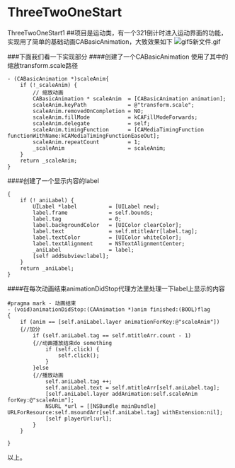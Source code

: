 # ThreeTwoOneStart
ThreeTwoOneStart1
##项目是运动类，有一个321倒计时进入运动界面的功能，实现用了简单的基础动画CABasicAnimation，大致效果如下
![gif5新文件.gif](http://upload-images.jianshu.io/upload_images/6206716-26d06012dc762138.gif?imageMogr2/auto-orient/strip%7CimageView2/2/w/1240)

###下面我们看一下实现部分
####创建了一个CABasicAnimation 使用了其中的缩放transform.scale路径
```
- (CABasicAnimation *)scaleAnim{
    if (!_scaleAnim) {
        // 缩放动画
        CABasicAnimation * scaleAnim  = [CABasicAnimation animation];
        scaleAnim.keyPath             = @"transform.scale";
        scaleAnim.removedOnCompletion = NO;
        scaleAnim.fillMode            = kCAFillModeForwards;
        scaleAnim.delegate            = self;
        scaleAnim.timingFunction      = [CAMediaTimingFunction functionWithName:kCAMediaTimingFunctionEaseOut];
        scaleAnim.repeatCount         = 1;
        _scaleAnim                    = scaleAnim;
    }
    return _scaleAnim;
}
```

####创建了一个显示内容的label
```
{
    if (!_aniLabel) {
        UILabel *label          = [UILabel new];
        label.frame             = self.bounds;
        label.tag               = 0;
        label.backgroundColor   = [UIColor clearColor];
        label.text              = self.mtitleArr[label.tag];
        label.textColor         = [UIColor whiteColor];
        label.textAlignment     = NSTextAlignmentCenter;
        _aniLabel               = label;
        [self addSubview:label];
    }
    return _aniLabel;
}
```
####在每次动画结束animationDidStop代理方法里处理一下label上显示的内容
```
#pragma mark - 动画结束
- (void)animationDidStop:(CAAnimation *)anim finished:(BOOL)flag
{
    if (anim == [self.aniLabel.layer animationForKey:@"scaleAnim"])
    {//加分
        if (self.aniLabel.tag == self.mtitleArr.count - 1)
        {//动画播放结束do something
            if (self.click) {
                self.click();
            }
        }else
        {//播放动画
            self.aniLabel.tag ++;
            self.aniLabel.text = self.mtitleArr[self.aniLabel.tag];
            [self.aniLabel.layer addAnimation:self.scaleAnim forKey:@"scaleAnim"];
            NSURL *url = [[NSBundle mainBundle] URLForResource:self.msoundArr[self.aniLabel.tag] withExtension:nil];
            [self playerUrl:url];
        }
    }
    
}
```

以上。
